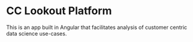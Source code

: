 # CC Lookout Platform
This is an app built in Angular that facilitates analysis of customer centric data science use-cases.
